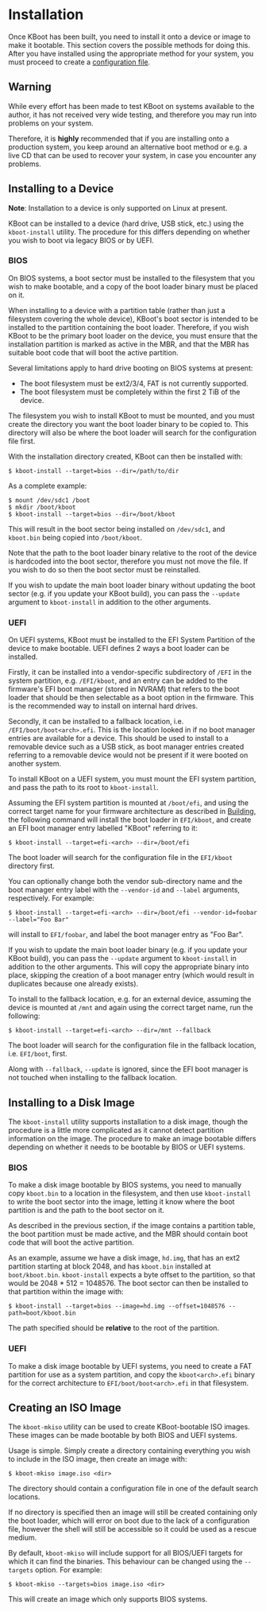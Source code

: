 Installation
============

Once KBoot has been built, you need to install it onto a device or image to
make it bootable. This section covers the possible methods for doing this.
After you have installed using the appropriate method for your system, you must
proceed to create a [configuration file](configuration.md).

Warning
-------

While every effort has been made to test KBoot on systems available to the
author, it has not received very wide testing, and therefore you may run into
problems on your system.

Therefore, it is **highly** recommended that if you are installing onto a
production system, you keep around an alternative boot method or e.g. a live CD
that can be used to recover your system, in case you encounter any problems.

Installing to a Device
----------------------

**Note**: Installation to a device is only supported on Linux at present.

KBoot can be installed to a device (hard drive, USB stick, etc.) using the
`kboot-install` utility. The procedure for this differs depending on whether
you wish to boot via legacy BIOS or by UEFI.

### BIOS

On BIOS systems, a boot sector must be installed to the filesystem that you
wish to make bootable, and a copy of the boot loader binary must be placed on
it.

When installing to a device with a partition table (rather than just a
filesystem covering the whole device), KBoot's boot sector is intended to be
installed to the partition containing the boot loader. Therefore, if you wish
KBoot to be the primary boot loader on the device, you must ensure that the
installation partition is marked as active in the MBR, and that the MBR has
suitable boot code that will boot the active partition.

Several limitations apply to hard drive booting on BIOS systems at present:

 * The boot filesystem must be ext2/3/4, FAT is not currently supported.
 * The boot filesystem must be completely within the first 2 TiB of the device.

The filesystem you wish to install KBoot to must be mounted, and you must
create the directory you want the boot loader binary to be copied to. This
directory will also be where the boot loader will search for the configuration
file first.

With the installation directory created, KBoot can then be installed with:

    $ kboot-install --target=bios --dir=/path/to/dir

As a complete example:

    $ mount /dev/sdc1 /boot
    $ mkdir /boot/kboot
    $ kboot-install --target=bios --dir=/boot/kboot

This will result in the boot sector being installed on `/dev/sdc1`, and
`kboot.bin` being copied into `/boot/kboot`.

Note that the path to the boot loader binary relative to the root of the device
is hardcoded into the boot sector, therefore you must not move the file. If you
wish to do so then the boot sector must be reinstalled.

If you wish to update the main boot loader binary without updating the boot
sector (e.g. if you update your KBoot build), you can pass the `--update`
argument to `kboot-install` in addition to the other arguments.

### UEFI

On UEFI systems, KBoot must be installed to the EFI System Partition of the
device to make bootable. UEFI defines 2 ways a boot loader can be installed.

Firstly, it can be installed into a vendor-specific subdirectory of `/EFI` in
the system partition, e.g. `/EFI/kboot`, and an entry can be added to the
firmware's EFI boot manager (stored in NVRAM) that refers to the boot loader
that should be then selectable as a boot option in the firmware. This is the
recommended way to install on internal hard drives.

Secondly, it can be installed to a fallback location, i.e.
`/EFI/boot/boot<arch>.efi`. This is the location looked in if no boot manager
entries are available for a device. This should be used to install to a
removable device such as a USB stick, as boot manager entries created referring
to a removable device would not be present if it were booted on another system.

To install KBoot on a UEFI system, you must mount the EFI system partition, and
pass the path to its root to `kboot-install`.

Assuming the EFI system partition is mounted at `/boot/efi`, and using the
correct target name for your firmware architecture as described in
[Building](building.md), the following command will install the boot loader in
`EFI/kboot`, and create an EFI boot manager entry labelled "KBoot" referring to
it:

    $ kboot-install --target=efi-<arch> --dir=/boot/efi

The boot loader will search for the configuration file in the `EFI/kboot`
directory first.

You can optionally change both the vendor sub-directory name and the boot
manager entry label with the `--vendor-id` and `--label` arguments,
respectively. For example:

    $ kboot-install --target=efi-<arch> --dir=/boot/efi --vendor-id=foobar --label="Foo Bar"

will install to `EFI/foobar`, and label the boot manager entry as "Foo Bar".

If you wish to update the main boot loader binary (e.g. if you update your
KBoot build), you can pass the `--update` argument to `kboot-install` in
addition to the other arguments. This will copy the appropriate binary into
place, skipping the creation of a boot manager entry (which would result in
duplicates because one already exists).

To install to the fallback location, e.g. for an external device, assuming the
device is mounted at `/mnt` and again using the correct target name, run the
following:

    $ kboot-install --target=efi-<arch> --dir=/mnt --fallback

The boot loader will search for the configuration file in the fallback location,
i.e. `EFI/boot`, first.

Along with `--fallback`, `--update` is ignored, since the EFI boot manager is
not touched when installing to the fallback location.

Installing to a Disk Image
--------------------------

The `kboot-install` utility supports installation to a disk image, though the
procedure is a little more complicated as it cannot detect partition information
on the image. The procedure to make an image bootable differs depending on
whether it needs to be bootable by BIOS or UEFI systems.

### BIOS

To make a disk image bootable by BIOS systems, you need to manually copy
`kboot.bin` to a location in the filesystem, and then use `kboot-install` to
write the boot sector into the image, letting it know where the boot partition
is and the path to the boot sector on it.

As described in the previous section, if the image contains a partition table,
the boot partition must be made active, and the MBR should contain boot code
that will boot the active partition.

As an example, assume we have a disk image, `hd.img`, that has an ext2 partition
starting at block 2048, and has `kboot.bin` installed at `boot/kboot.bin`.
`kboot-install` expects a byte offset to the partition, so that would be
2048 * 512 = 1048576. The boot sector can then be installed to that partition
within the image with:

    $ kboot-install --target=bios --image=hd.img --offset=1048576 --path=boot/kboot.bin

The path specified should be **relative** to the root of the partition.

### UEFI

To make a disk image bootable by UEFI systems, you need to create a FAT
partition for use as a system partition, and copy the `kboot<arch>.efi` binary
for the correct architecture to `EFI/boot/boot<arch>.efi` in that filesystem.

Creating an ISO Image
---------------------

The `kboot-mkiso` utility can be used to create KBoot-bootable ISO images.
These images can be made bootable by both BIOS and UEFI systems.

Usage is simple. Simply create a directory containing everything you wish to
include in the ISO image, then create an image with:

    $ kboot-mkiso image.iso <dir>

The directory should contain a configuration file in one of the default search
locations.

If no directory is specified then an image will still be created containing
only the boot loader, which will error on boot due to the lack of a
configuration file, however the shell will still be accessible so it could be
used as a rescue medium.

By default, `kboot-mkiso` will include support for all BIOS/UEFI targets for
which it can find the binaries. This behaviour can be changed using the
`--targets` option. For example:

    $ kboot-mkiso --targets=bios image.iso <dir>

This will create an image which only supports BIOS systems.
